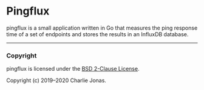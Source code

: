 # Pingflux

pingflux is a small application written in Go that measures the ping response time of a set of endpoints and stores the results in an InfluxDB database.

---

### Copyright

pingflux is licensed under the [BSD 2-Clause License](https://opensource.org/licenses/BSD-2-Clause).

Copyright (c) 2019–2020 Charlie Jonas.

